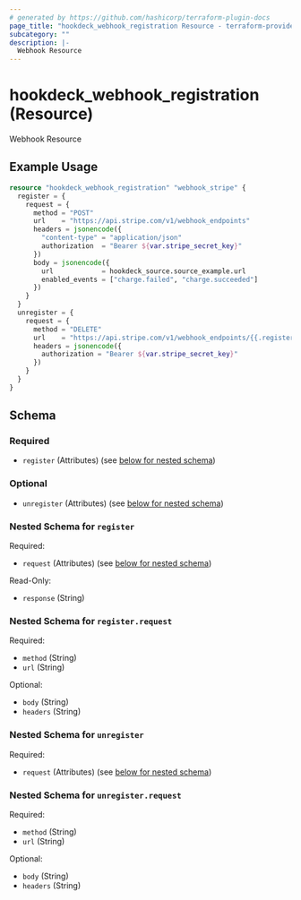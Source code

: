 ```yaml
---
# generated by https://github.com/hashicorp/terraform-plugin-docs
page_title: "hookdeck_webhook_registration Resource - terraform-provider-hookdeck"
subcategory: ""
description: |-
  Webhook Resource
---
```


# hookdeck_webhook_registration (Resource)

Webhook Resource

## Example Usage

```terraform
resource "hookdeck_webhook_registration" "webhook_stripe" {
  register = {
    request = {
      method = "POST"
      url    = "https://api.stripe.com/v1/webhook_endpoints"
      headers = jsonencode({
        "content-type" = "application/json"
        authorization  = "Bearer ${var.stripe_secret_key}"
      })
      body = jsonencode({
        url            = hookdeck_source.source_example.url
        enabled_events = ["charge.failed", "charge.succeeded"]
      })
    }
  }
  unregister = {
    request = {
      method = "DELETE"
      url    = "https://api.stripe.com/v1/webhook_endpoints/{{.register.response.body.id}}"
      headers = jsonencode({
        authorization = "Bearer ${var.stripe_secret_key}"
      })
    }
  }
}
```

<!-- schema generated by tfplugindocs -->
## Schema

### Required

- `register` (Attributes) (see [below for nested schema](#nestedatt--register))

### Optional

- `unregister` (Attributes) (see [below for nested schema](#nestedatt--unregister))

<a id="nestedatt--register"></a>
### Nested Schema for `register`

Required:

- `request` (Attributes) (see [below for nested schema](#nestedatt--register--request))

Read-Only:

- `response` (String)

<a id="nestedatt--register--request"></a>
### Nested Schema for `register.request`

Required:

- `method` (String)
- `url` (String)

Optional:

- `body` (String)
- `headers` (String)



<a id="nestedatt--unregister"></a>
### Nested Schema for `unregister`

Required:

- `request` (Attributes) (see [below for nested schema](#nestedatt--unregister--request))

<a id="nestedatt--unregister--request"></a>
### Nested Schema for `unregister.request`

Required:

- `method` (String)
- `url` (String)

Optional:

- `body` (String)
- `headers` (String)
